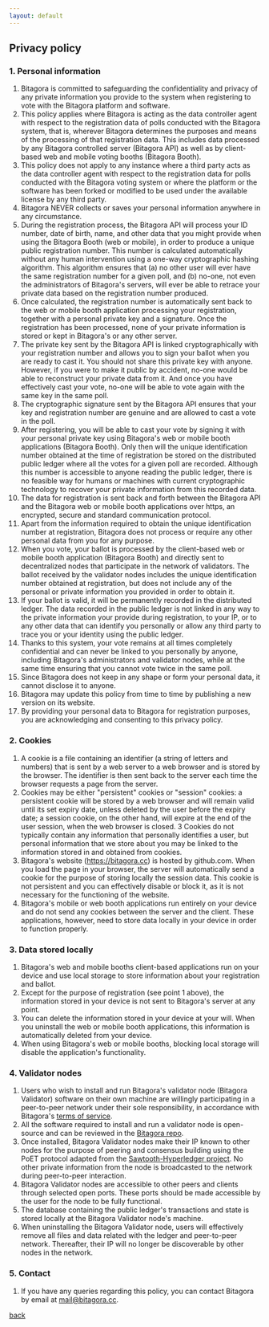 ```yaml
---
layout: default
---
```

## Privacy policy

### 1. Personal information
1.	Bitagora is committed to safeguarding the confidentiality and privacy of any private information you provide to the system when registering to vote with the Bitagora platform and software.
2.	This policy applies where Bitagora is acting as the data controller agent with respect to the registration data of polls conducted with the Bitagora system, that is, wherever Bitagora determines the purposes and means of the processing of that registration data. This includes data processed by any Bitagora controlled server (Bitagora API) as well as by client-based web and mobile voting booths (Bitagora Booth).
3. This policy does not apply to any instance where a third party acts as the data controller agent with respect to the registration data for polls conducted with the Bitagora voting system or where the platform or the software has been forked or modified to be used under the available license by any third party.
4. Bitagora NEVER collects or saves your personal information anywhere in any circumstance. 
5. During the registration process, the Bitagora API will process your ID number, date of birth, name, and other data that you might provide when using the Bitagora Booth (web or mobile), in order to produce a unique public registration number. This number is calculated automatically without any human intervention using a one-way cryptographic hashing algorithm. This algorithm ensures that 
  (a) no other user will ever have the same registration number for a given poll, and
  (b) no-one, not even the administrators of Bitagora's servers, will ever be able to retrace your private data based on the registration number produced.
6. Once calculated, the registration number is automatically sent back to the web or mobile booth application processing your registration, together with a personal private key and a signature. Once the registration has been processed, none of your private information is stored or kept in Bitagora's or any other server. 
7. The private key sent by the Bitagora API is linked cryptographically with your registration number and allows you to sign your ballot when you are ready to cast it. You should not share this private key with anyone. However, if you were to make it public by accident, no-one would be able to reconstruct your private data from it. And once you have effectively cast your vote, no-one will be able to vote again with the same key in the same poll. 
8. The cryptographic signature sent by the Bitagora API ensures that your key and registration number are genuine and are allowed to cast a vote in the poll.
7. After registering, you will be able to cast your vote by signing it with your personal private key using Bitagora's web or mobile booth applications (Bitagora Booth). Only then will the unique identification number obtained at the time of registration be stored on the distributed public ledger where all the votes for a given poll are recorded. Although this number is accessible to anyone reading the public ledger, there is no feasible way for humans or machines with current cryptographic technology to recover your private information from this recorded data.
8. The data for registration is sent back and forth between the Bitagora API and the Bitagora web or mobile booth applications over https, an encrypted, secure and standard communication protocol.
9.	Apart from the information required to obtain the unique identification number at registration, Bitagora does not process or require any other personal data from you for any purpose.
10. When you vote, your ballot is processed by the client-based web or mobile booth application (Bitagora Booth) and directly sent to decentralized nodes that participate in the network of validators. The ballot received by the validator nodes includes the unique identification number obtained at registration, but does not include any of the personal or private information you provided in order to obtain it. 
11. If your ballot is valid, it will be permanently recorded in the distributed ledger. The data recorded in the public ledger is not linked in any way to the private information your provide during registration, to your IP, or to any other data that can identify you personally or allow any third party to trace you or your identity using the public ledger. 
12. Thanks to this system, your vote remains at all times completely confidential and can never be linked to you personally by anyone, including Bitagora's administrators and validator nodes, while at the same time ensuring that you cannot vote twice in the same poll.
13.	Since Bitagora does not keep in any shape or form your personal data, it cannot disclose it to anyone.
14. Bitagora may update this policy from time to time by publishing a new version on its website.
15. By providing your personal data to Bitagora for registration purposes, you are acknowledging and consenting to this privacy policy.

### 2. Cookies
1. A cookie is a file containing an identifier (a string of letters and numbers) that is sent by a web server to a web browser and is stored by the browser. The identifier is then sent back to the server each time the browser requests a page from the server.
2.	Cookies may be either "persistent" cookies or "session" cookies: a persistent cookie will be stored by a web browser and will remain valid until its set expiry date, unless deleted by the user before the expiry date; a session cookie, on the other hand, will expire at the end of the user session, when the web browser is closed.
3	Cookies do not typically contain any information that personally identifies a user, but personal information that we store about you may be linked to the information stored in and obtained from cookies.
4. Bitagora's website (https://bitagora.cc) is hosted by github.com. When you load the page in your browser, the server will automatically send a cookie for the purpose of storing locally the session data. This cookie is not persistent and you can effectively disable or block it, as it is not necessary for the functioning of the website.   
5. Bitagora's mobile or web booth applications run entirely on your device and do not send any cookies between the server and the client. These applications, however, need to store data locally in your device in order to function properly. 

### 3. Data stored locally
1.	Bitagora's web and mobile booths client-based applications run on your device and use local storage to store information about your registration and ballot.
2. Except for the purpose of registration (see point 1 above), the information stored in your device is not sent to Bitagora's server at any point.
3. You can delete the information stored in your device at your will. When you uninstall the web or mobile booth applications, this information is automatically deleted from your device.
4.	When using Bitagora's web or mobile booths, blocking local storage will disable the application's functionality.

### 4. Validator nodes
1.	Users who wish to install and run Bitagora's validator node (Bitagora Validator) software on their own machine are willingly participating in a peer-to-peer network under their sole responsibility, in accordance with Bitagora's [terms of service](./terms.md).
2. All the software required to install and run a validator node is open-source and can be reviewed in the [Bitagora repo](https://github.com/Bitagora/bitagora-node).
3. Once installed, Bitagora Validator nodes make their IP known to other nodes for the purpose of peering and consensus building using the PoET protocol adapted from the [Sawtooth-Hyperledger project](https://github.com/hyperledger/sawtooth-core). No other private information from the node is broadcasted to the network during peer-to-peer interaction. 
4. Bitagora Validator nodes are accessible to other peers and clients through selected open ports. These ports should be made accessible by the user for the node to be fully functional.
5. The database containing the public ledger's transactions and state is stored locally at the Bitagora Validator node's machine.
6. When uninstalling the Bitagora Validator node, users will effectively remove all files and data related with the ledger and peer-to-peer network. Thereafter, their IP will no longer be discoverable by other nodes in the network.

### 5. Contact
1.	If you have any queries regarding this policy, you can contact Bitagora by email at [mail@bitagora.cc](mailto:mail@bitagora.cc).

[back](../../../.)
